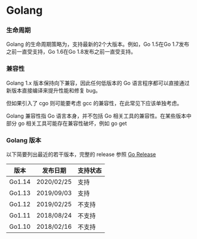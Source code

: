 # Golang

### 生命周期
Golang 的生命周期策略为，支持最新的2个大版本。例如，Go 1.5在Go 1.7发布之前一直受支持，Go 1.6在Go 1.8发布之前一直受支持。

### 兼容性
Golang 1.x 版本保持向下兼容，因此任何低版本的 Go 语言程序都可以直接通过新版本直接编译来提升性能和修复 bug。

但如果引入了 cgo 则可能要考虑 gcc 的兼容性，在此常见下应该单独考虑。

Golang 兼容性指 Go 语言本身，并不包括 Go 相关工具的兼容性。在某些版本中部分 go 相关工具可能存在兼容性破坏，例如 go get

### Golang 版本
以下简要列出最近的若干版本，完整的 release 参照 [Go Release](https://golang.org/doc/devel/release.html)

|版本|发布日期|支持状态|
|--|--|--|
|Go1.14|2020/02/25|支持|
|Go1.13|2019/09/03|支持|
|Go1.12|2019/02/25|不支持|
|Go1.11|2018/08/24|不支持|
|Go1.10|2018/02/16|不支持|
